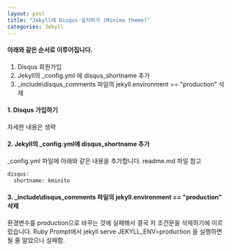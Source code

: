 ```yaml
---
layout: post
title: "Jekyll에 Disqus 설치하기 (Minima theme)"
categories: Jekyll
---
```


#### 아래와 같은 순서로 이루어집니다.
1. Disqus 회원가입
2. Jekyll의 _config.yml 에 disqus_shortname 추가
3. _include\disqus_comments 파일의 jekyll.environment == "production" 삭제




#### 1. Disqus 가입하기


자세한 내용은 생략


#### 2. Jekyll의 _config.yml에 disqus_shortname 추가


_config.yml 파일에 아래와 같은 내용을 추가합니다.
readme.md 파일 참고


```sh
disqus:
  shortname: kminito
```

#### 3. _include\disqus_comments 파일의 jekyll.environment == "production" 삭제


환경변수를 production으로 바꾸는 것에 실패해서 결국 저 조건문을 삭제하기에 이르렀습니다.
Ruby Prompt에서 jekyll serve JEKYLL_ENV=production 을 실행하면 될 줄 알았으나 실패함.
